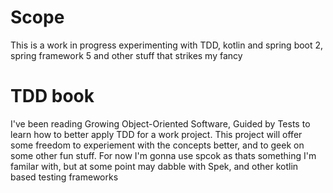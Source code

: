 # Scope
This is a work in progress experimenting with TDD, kotlin and spring boot 2, spring framework 5 and other stuff that 
strikes my fancy

# TDD book
I've been reading Growing Object-Oriented Software, Guided by Tests to learn how to better apply TDD for a work project. 
This project will offer some freedom to experiement with the concepts better, and to geek on some other fun stuff.  For
now I'm gonna use spcok as thats something I'm familar with, but at some point may dabble with Spek, and other kotlin
based testing frameworks
